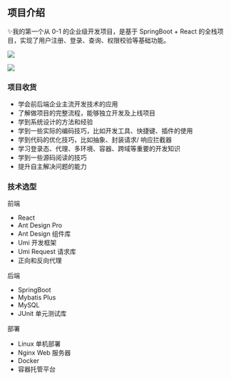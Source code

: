 ## 项目介绍
✨我的第一个从 0-1 的企业级开发项目，是基于 SpringBoot + React 的全栈项目，实现了用户注册、登录、查询、权限校验等基础功能。

![](https://cloud-1311088844.cos.ap-beijing.myqcloud.com/public_share/project/center/%E6%B3%A8%E5%86%8C.jpg)

![](https://cloud-1311088844.cos.ap-beijing.myqcloud.com/public_share/project/center/%E7%99%BB%E5%BD%95.jpg)

### 项目收货

- 学会前后端企业主流开发技术的应用
- 了解做项目的完整流程，能够独立开发及上线项目
- 学到系统设计的方法和经验
- 学到一些实际的编码技巧，比如开发工具、快捷键、插件的使用
- 学到代码的优化技巧，比如抽象、封装请求/ 响应拦截器
- 学习登录态、代理、多环境、容器、跨域等重要的开发知识
- 学到一些源码阅读的技巧
- 提升自主解决问题的能力

### 技术选型

前端
- React
- Ant Design Pro
- Ant Design 组件库
- Umi 开发框架
- Umi Request 请求库
- 正向和反向代理

后端
- SpringBoot
- Mybatis Plus
- MySQL
- JUnit 单元测试库

部署
- Linux 单机部署
- Nginx Web 服务器
- Docker
- 容器托管平台
